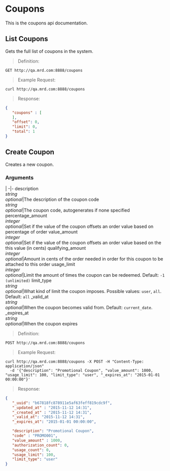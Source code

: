 # Coupons

This is the coupons api documentation.

## List Coupons

Gets the full list of coupons in the system.

> Definition: 

```
GET http://qa.mrd.com:8888/coupons
```

> Example Request:

```shell
curl http://qa.mrd.com:8888/coupons
```

> Response:

```json
{
   "coupons" : [
   ],
   "offset": 0,
   "limit": 0,
   "total": 1
}
```

## Create Coupon

Creates a new coupon.

### Arguments
 | 
-|-
description<br/>_string_<br/>_optional_|The description of the coupon
code<br/>_string_<br/>_optional_|The coupon code, autogenerates if none specified
percentage_amount<br/>_integer_<br/>_optional_|Set if the value of the coupon offsets an order value based on percentage of order
value_amount<br/>_integer_<br/>_optional_|Set if the value of the coupon offsets an order value based on the this value (in cents)
qualifying_amount<br/>_integer_<br/>_optional_|Amount in cents of the order needed in order for this coupon to be attached to this order
usage_limit<br/>_integer_<br/>_optional_|Limit the amount of times the coupon can be redeemed. Default: `-1 (unlimited)`
limit_type<br/>_string_<br/>_optional_|What kind of limit the coupon imposes. Possible values: `user`, `all`. Default: `all`
\_valid\_at<br/>_string_<br/>_optional_|When the coupon becomes valid from. Default: `current_date`.
\_expires\_at<br/>_string_<br/>_optional_|When the coupon expires

> Definition: 

```
POST http://qa.mrd.com:8888/coupons
```

> Example Request:

```shell
curl http://qa.mrd.com:8888/coupons -X POST -H "Content-Type: application/json"
  -d '{"description": "Promotional Coupon", "value_amount": 1000, "usage_limit": 100, "limit_type": "user", "_expires_at": "2015-01-01 00:00:00"}'
```

> Response:

```json
{
   "_uuid": "b67818fc878911e5af63feff819cdc9f",
   "_updated_at" : "2015-11-12 14:31",
   "_created_at" : "2015-11-12 14:31",
   "_valid_at": "2015-11-12 14:31",
   "_expires_at": "2015-01-01 00:00:00",

   "description": "Promotional Coupon",
   "code" : "PROMO001",
   "value_amount" : 1000,
   "authorization_count": 0,
   "usage_count": 0,
   "usage_limit": 100,
   "limit_type": "user"
}
```